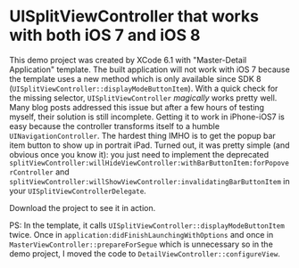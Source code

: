 # UISplitViewController that works with both iOS 7 and iOS 8

This demo project was created by XCode 6.1 with "Master-Detail Application" template. The built application will not work with iOS 7 because the template uses a new method which is only available since SDK 8 (`UISplitViewController::displayModeButtonItem`). With a quick check for the missing selector, `UISplitViewController` _magically_ works pretty well. Many blog posts addressed this issue but after a few hours of testing myself, their solution is still incomplete. Getting it to work in iPhone-iOS7 is easy because the controller transforms itself to a humble `UINavigationController`. The hardest thing IMHO is to get the popup bar item button to show up in portrait iPad. Turned out, it was pretty simple (and obvious once you know it): you just need to implement the deprecated `splitViewController:willHideViewController:withBarButtonItem:forPopoverController` and `splitViewController:willShowViewController:invalidatingBarButtonItem` in your `UISplitViewControllerDelegate`.

Download the project to see it in action.

PS: In the template, it calls `UISplitViewController::displayModeButtonItem` twice. Once in `application:didFinishLaunchingWithOptions` and once in `MasterViewController::prepareForSegue` which is unnecessary so in the demo project, I moved the code to `DetailViewController::configureView`.